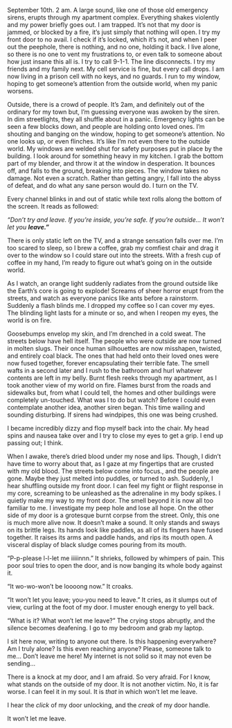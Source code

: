   

September 10th. 2 am. A large sound, like one of those old emergency sirens, erupts through my apartment complex. Everything shakes violently and my power briefly goes out. I am trapped. It’s not that my door is jammed, or blocked by a fire, it’s just simply that nothing will open. I try my front door to no avail. I check if it’s locked, which it’s not, and when I peer out the peephole, there is nothing, and no one, holding it back. I live alone, so there is no one to vent my frustrations to, or even talk to someone about how just insane this all is. I try to call 9-1-1. The line disconnects. I try my friends and my family next. My cell service is fine, but every call drops. I am now living in a prison cell with no keys, and no guards. I run to my window, hoping to get someone’s attention from the outside world, when my panic worsens.

Outside, there is a crowd of people. It’s 2am, and definitely out of the ordinary for my town but, I’m guessing everyone was awoken by the siren. In dim streetlights, they all shuffle about in a panic. Emergency lights can be seen a few blocks down, and people are holding onto loved ones. I’m shouting and banging on the window, hoping to get someone’s attention. No one looks up, or even flinches. It’s like I’m not even there to the outside world. My windows are welded shut for safety purposes put in place by the building. I look around for something heavy in my kitchen. I grab the bottom part of my blender, and throw it at the window in desperation. It bounces off, and falls to the ground, breaking into pieces. The window takes no damage. Not even a scratch. Rather than getting angry, I fall into the abyss of defeat, and do what any sane person would do. I turn on the TV.

Every channel blinks in and out of static while text rolls along the bottom of the screen. It reads as followed:

*“Don’t try and leave. If you’re inside, you’re safe. If you’re outside... It won’t let you* ***leave.”***

There is only static left on the TV, and a strange sensation falls over me. I’m too scared to sleep, so I brew a coffee, grab my comfiest chair and drag it over to the window so I could stare out into the streets. With a fresh cup of coffee in my hand, I’m ready to figure out what’s going on in the outside world. 

As I watch, an orange light suddenly radiates from the ground outside like the Earth’s core is going to explode! Screams of sheer horror erupt from the streets, and watch as everyone panics like ants before a rainstorm. Suddenly a flash blinds me. I dropped my coffee so I can cover my eyes. The blinding light lasts for a minute or so, and when I reopen my eyes, the world is on fire.

Goosebumps envelop my skin, and I’m drenched in a cold sweat. The streets below have hell itself. The people who were outside are now turned in molten slugs. Their once human silhouettes are now misshapen, twisted, and entirely coal black. The ones that had held onto their loved ones were now fused together, forever encapsulating their terrible fate. The smell wafts in a second later and I rush to the bathroom and hurl whatever contents are left in my belly. Burnt flesh reeks through my apartment, as I took another view of my world on fire. Flames burst from the roads and sidewalks but, from what I could tell, the homes and other buildings were completely un-touched. What was I to do but watch? Before I could even contemplate another idea, another siren began. This time wailing and sounding disturbing. If sirens had windpipes, this one was being crushed.

I became incredibly dizzy and flop myself back into the chair. My head spins and nausea take over and I try to close my eyes to get a grip. I end up passing out; I think. 

When I awake, there’s dried blood under my nose and lips. Though, I didn’t have time to worry about that, as I gaze at my fingertips that are crusted with my old blood. The streets below come into focus., and the people are gone. Maybe they just melted into puddles, or turned to ash. Suddenly, I hear shuffling outside my front door. I can feel my fight or flight response in my core, screaming to be unleashed as the adrenaline in my body spikes. I quietly make my way to my front door. The smell beyond it is now all too familiar to me. I investigate my peep hole and lose all hope. On the other side of my door is a grotesque burnt corpse from the street. Only, this one is much more alive now. It doesn’t make a sound. It only stands and sways on its brittle legs. Its hands look like paddles, as all of its fingers have fused together. It raises its arms and paddle hands, and rips its mouth open. A visceral display of black sludge comes pouring from its mouth.

“P-p-please l-l-let me iiiiinnn.” It shrieks, followed by whimpers of pain. This poor soul tries to open the door, and is now banging its whole body against it. 

“It wo-wo-won’t be loooong now.” It croaks.

“It won’t let you leave; you-you need to leave.” It cries, as it slumps out of view, curling at the foot of my door. I muster enough energy to yell back.

“What is it? What won’t let me leave?” The crying stops abruptly, and the silence becomes deafening. I go to my bedroom and grab my laptop.

I sit here now, writing to anyone out there. Is this happening everywhere? Am I truly alone? Is this even reaching anyone? Please, someone talk to me… Don’t leave me here! My internet is not solid so it may not even be sending... 

There is a knock at my door, and I am afraid. So very afraid. For I know, what stands on the outside of my door. It is not another victim. No, it is far worse. I can feel it in my soul. It is *that* in which won’t let me leave.

I hear the *click* of my door unlocking, and the *creak* of my door handle.

It won’t let me leave.
